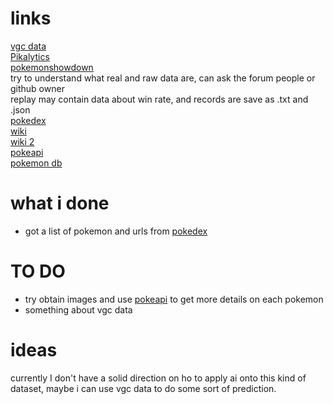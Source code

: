 # links 
<a href='https://victoryroadvgc.com/2020/12/08/players-cup-ii-na-results/'>vgc data</a>  
<a href='https://www.pikalytics.com/pokedex/ss'>Pikalytics</a>  
<a href='https://pokemonshowdown.com/'>pokemonshowdown</a>  
try to understand what real and raw data are, can ask the forum people or github owner  
replay may contain data about win rate, and records are save as .txt and .json  
<a href='https://www.pokemon.com/us/pokedex/'>pokedex</a>  
<a href='https://pokemon.fandom.com/wiki/List_of_Pok%C3%A9mon'>wiki</a>  
<a href='https://bulbapedia.bulbagarden.net/wiki/Stat'>wiki 2</a>  
<a href='https://pokeapi.co/'>pokeapi</a>  
<a href='https://pokemondb.net/'>pokemon db</a>  

# what i done
- got a list of pokemon and urls from <a href='https://www.pokemon.com/us/pokedex/'>pokedex</a>  

# TO DO
- try obtain images and use <a href='https://pokeapi.co/'>pokeapi</a> to get more details on each pokemon 
- something about vgc data

# ideas  
currently I don't have a solid direction on ho to apply ai onto this kind of dataset, maybe i can use vgc data to do some sort of prediction. 
